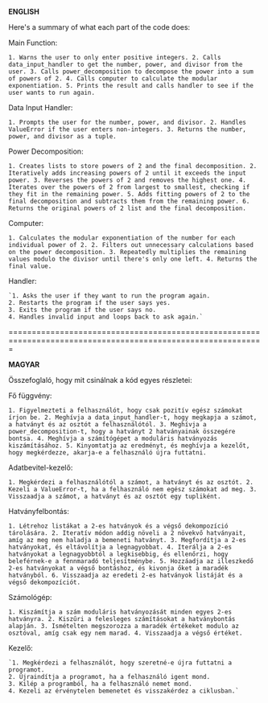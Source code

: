 **ENGLISH**

Here's a summary of what each part of the code does:

Main Function:

   `1. Warns the user to only enter positive integers.
   2. Calls data_input_handler to get the number, power, and divisor from the user.
   3. Calls power_decomposition to decompose the power into a sum of powers of 2.
   4. Calls computer to calculate the modular exponentiation.
   5. Prints the result and calls handler to see if the user wants to run again.`

Data Input Handler:

   `1. Prompts the user for the number, power, and divisor.
   2. Handles ValueError if the user enters non-integers.
   3. Returns the number, power, and divisor as a tuple.`

Power Decomposition:

   `1. Creates lists to store powers of 2 and the final decomposition.
   2. Iteratively adds increasing powers of 2 until it exceeds the input power.
   3. Reverses the powers of 2 and removes the highest one.
   4. Iterates over the powers of 2 from largest to smallest, checking if they fit in the remaining power.
   5. Adds fitting powers of 2 to the final decomposition and subtracts them from the remaining power.
   6. Returns the original powers of 2 list and the final decomposition.`

Computer:

   `1. Calculates the modular exponentiation of the number for each individual power of 2.
   2. Filters out unnecessary calculations based on the power decomposition.
   3. Repeatedly multiplies the remaining values modulo the divisor until there's only one left.
   4. Returns the final value.`

Handler:

    `1. Asks the user if they want to run the program again.
    2. Restarts the program if the user says yes.
    3. Exits the program if the user says no.
    4. Handles invalid input and loops back to ask again.`

=============================================================================================================

**MAGYAR**

Összefoglaló, hogy mit csinálnak a kód egyes részletei:

Fő függvény:

   `1. Figyelmezteti a felhasználót, hogy csak pozitív egész számokat írjon be.
   2. Meghívja a data_input_handler-t, hogy megkapja a számot, a hatványt és az osztót a felhasználótól.
   3. Meghívja a power_decomposition-t, hogy a hatványt 2 hatványainak összegére bontsa.
   4. Meghívja a számítógépet a moduláris hatványozás kiszámításához.
   5. Kinyomtatja az eredményt, és meghívja a kezelőt, hogy megkérdezze, akarja-e a felhasználó újra futtatni.`

Adatbevitel-kezelő:

   `1. Megkérdezi a felhasználótól a számot, a hatványt és az osztót.
   2. Kezeli a ValueError-t, ha a felhasználó nem egész számokat ad meg.
   3. Visszaadja a számot, a hatványt és az osztót egy tupliként.`

Hatványfelbontás:

   `1. Létrehoz listákat a 2-es hatványok és a végső dekompozíció tárolására.
   2. Iteratív módon addig növeli a 2 növekvő hatványait, amíg az meg nem haladja a bemeneti hatványt.
   3. Megfordítja a 2-es hatványokat, és eltávolítja a legnagyobbat.
   4. Iterálja a 2-es hatványokat a legnagyobbtól a legkisebbig, és ellenőrzi, hogy beleférnek-e a fennmaradó teljesítménybe.
   5. Hozzáadja az illeszkedő 2-es hatványokat a végső bontáshoz, és kivonja őket a maradék hatványból.
   6. Visszaadja az eredeti 2-es hatványok listáját és a végső dekompozíciót.`

Számológép:

   `1. Kiszámítja a szám moduláris hatványozását minden egyes 2-es hatványra.
   2. Kiszűri a felesleges számításokat a hatványbontás alapján.
   3. Ismételten megszorozza a maradék értékeket modulo az osztóval, amíg csak egy nem marad.
   4. Visszaadja a végső értéket.`

Kezelő:

    `1. Megkérdezi a felhasználót, hogy szeretné-e újra futtatni a programot.
    2. Újraindítja a programot, ha a felhasználó igent mond.
    3. Kilép a programból, ha a felhasználó nemet mond.
    4. Kezeli az érvénytelen bemenetet és visszakérdez a ciklusban.`
